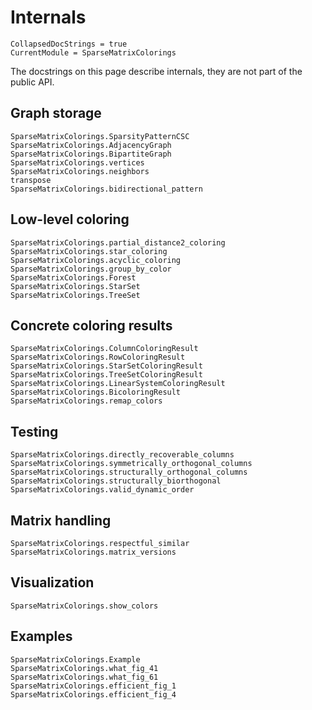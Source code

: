 # Internals

```@meta
CollapsedDocStrings = true
CurrentModule = SparseMatrixColorings
```

The docstrings on this page describe internals, they are not part of the public API.

## Graph storage

```@docs
SparseMatrixColorings.SparsityPatternCSC
SparseMatrixColorings.AdjacencyGraph
SparseMatrixColorings.BipartiteGraph
SparseMatrixColorings.vertices
SparseMatrixColorings.neighbors
transpose
SparseMatrixColorings.bidirectional_pattern
```

## Low-level coloring

```@docs
SparseMatrixColorings.partial_distance2_coloring
SparseMatrixColorings.star_coloring
SparseMatrixColorings.acyclic_coloring
SparseMatrixColorings.group_by_color
SparseMatrixColorings.Forest
SparseMatrixColorings.StarSet
SparseMatrixColorings.TreeSet
```

## Concrete coloring results

```@docs
SparseMatrixColorings.ColumnColoringResult
SparseMatrixColorings.RowColoringResult
SparseMatrixColorings.StarSetColoringResult
SparseMatrixColorings.TreeSetColoringResult
SparseMatrixColorings.LinearSystemColoringResult
SparseMatrixColorings.BicoloringResult
SparseMatrixColorings.remap_colors
```

## Testing

```@docs
SparseMatrixColorings.directly_recoverable_columns
SparseMatrixColorings.symmetrically_orthogonal_columns
SparseMatrixColorings.structurally_orthogonal_columns
SparseMatrixColorings.structurally_biorthogonal
SparseMatrixColorings.valid_dynamic_order
```

## Matrix handling

```@docs
SparseMatrixColorings.respectful_similar
SparseMatrixColorings.matrix_versions
```

## Visualization

```@docs
SparseMatrixColorings.show_colors
```

## Examples

```@docs
SparseMatrixColorings.Example
SparseMatrixColorings.what_fig_41
SparseMatrixColorings.what_fig_61
SparseMatrixColorings.efficient_fig_1
SparseMatrixColorings.efficient_fig_4
```
